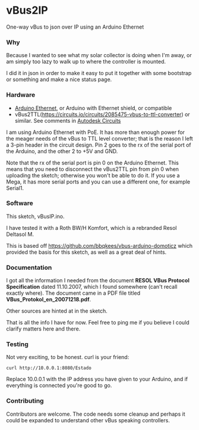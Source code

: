 # vBus2IP
One-way vBus to json over IP using an Arduino Ethernet

### Why
Because I wanted to see what my solar collector is doing when I'm away, or am simply too lazy to walk up to where the controller is mounted.

I did it in json in order to make it easy to put it together with some bootstrap or something and make a nice status page.

### Hardware
- [Arduino Ethernet](https://www.arduino.cc/en/Main/ArduinoBoardEthernet), or Arduino with Ethernet shield, or compatible
- vBus2TTL(https://circuits.io/circuits/2085475-vbus-to-ttl-converter) or similar. See comments in [Autodesk Circuits](https://circuits.io/)

I am using Arduino Ethernet with PoE. It has more than enough power for the meager needs of the vBus to TTL level converter; that is the reason I left a 3-pin header in the circuit design. Pin 2 goes to the rx of the serial port of the Arduino, and the other 2 to +5V and GND.

Note that the rx of the serial port is pin 0 on the Arduino Ethernet. This means that you need to disconnect the vBus2TTL pin from pin 0 when uploading the sketch; otherwise you won't be able to do it. If you use a Mega, it has more serial ports and you can use a different one, for example Serial1.

### Software
This sketch, vBusIP.ino.

I have tested it with a Roth BW/H Komfort, which is a rebranded Resol Deltasol M.

This is based off https://github.com/bbqkees/vbus-arduino-domoticz which provided the basis for this sketch, as well as a great deal of hints.

### Documentation
I got all the information I needed from the document **RESOL VBus Protocol Specification** dated 11.10.2007, which I found somewhere (can't recall exactly where). The document came in a PDF file titled **VBus_Protokol_en_20071218.pdf**.

Other sources are hinted at in the sketch.

That is all the info I have for now. Feel free to ping me if you believe I could clarify matters here and there.

### Testing
Not very exciting, to be honest. curl is your friend:
```
curl http://10.0.0.1:8080/Estado
```
Replace 10.0.0.1 with the IP address you have given to your Arduino, and if everything is connected you're good to go.

### Contributing
Contributors are welcome. The code needs some cleanup and perhaps it could be expanded to understand other vBus speaking controllers.
